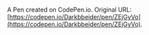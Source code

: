 # 

A Pen created on CodePen.io. Original URL: [https://codepen.io/Darkbbeider/pen/ZEjGyVo](https://codepen.io/Darkbbeider/pen/ZEjGyVo).

